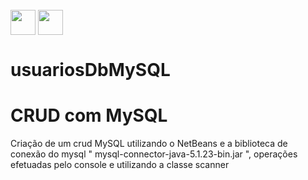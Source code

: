 
  <div style="display: inline_block"><br>
     <img align="center" height="40" width="40" src="https://lksistemas.com.br/img/icons/Java-Light.svg">     
     <img align="center" height="40" width="40" src="https://lksistemas.com.br/img/icons/MySQL-Light.svg">
     </div>

# usuariosDbMySQL
<h1>CRUD com MySQL </h1>
Criação de um crud MySQL utilizando o NetBeans e a biblioteca de conexão do mysql " mysql-connector-java-5.1.23-bin.jar ", operações efetuadas pelo console e 
utilizando a classe scanner

